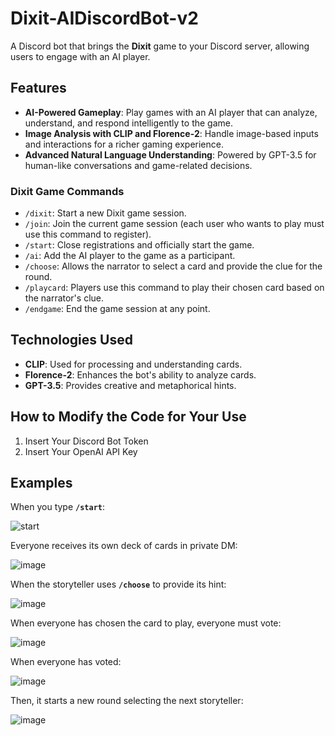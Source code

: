 # Dixit-AIDiscordBot-v2

A Discord bot that brings the **Dixit** game to your Discord server, allowing users to engage with an AI player.

## Features

- **AI-Powered Gameplay**: Play games with an AI player that can analyze, understand, and respond intelligently to the game.
- **Image Analysis with CLIP and Florence-2**: Handle image-based inputs and interactions for a richer gaming experience.
- **Advanced Natural Language Understanding**: Powered by GPT-3.5 for human-like conversations and game-related decisions.

### Dixit Game Commands

- `/dixit`: Start a new Dixit game session.
- `/join`: Join the current game session (each user who wants to play must use this command to register).
- `/start`: Close registrations and officially start the game.
- `/ai`: Add the AI player to the game as a participant.
- `/choose`: Allows the narrator to select a card and provide the clue for the round.
- `/playcard`: Players use this command to play their chosen card based on the narrator's clue.
- `/endgame`: End the game session at any point.

## Technologies Used

- **CLIP**: Used for processing and understanding cards.
- **Florence-2**: Enhances the bot's ability to analyze cards.
- **GPT-3.5**: Provides creative and metaphorical hints.

## How to Modify the Code for Your Use

1. Insert Your Discord Bot Token
2. Insert Your OpenAI API Key

## Examples
When you type **`/start`**:

![start](https://github.com/user-attachments/assets/e1eeda61-59f6-4855-9022-aabef301aaee)


Everyone receives its own deck of cards in private DM:

![image](https://github.com/user-attachments/assets/8573e924-3998-4efb-bfff-ec3ac7e6db56)



When the storyteller uses **`/choose`** to provide its hint:

![image](https://github.com/user-attachments/assets/786bb1a4-064f-46d3-97c5-f991fc80b0ff)



When everyone has chosen the card to play, everyone must vote:

![image](https://github.com/user-attachments/assets/ce008b2d-d495-456b-927b-ff7532ef9724)


When everyone has voted:

![image](https://github.com/user-attachments/assets/67a84b74-dcea-4a80-90f2-e16a1eaf5217)


Then, it starts a new round selecting the next storyteller:

![image](https://github.com/user-attachments/assets/e90a1dc5-751c-4bf2-b5a8-6ed73cb2bbc3)


